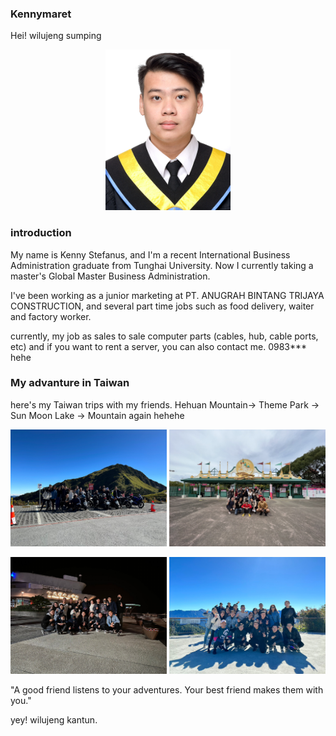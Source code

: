 ### Kennymaret
Hei! wilujeng sumping

<p align="center">
<img src="057-複製-2-1 (1).jpg" width="200">
</p>

### introduction
My name is Kenny Stefanus, and I'm a recent International Business Administration graduate from Tunghai University. Now I currently taking a master's Global Master Business Administration.

I've been working as a junior marketing at PT. ANUGRAH BINTANG TRIJAYA CONSTRUCTION, and several part time jobs such as food delivery, waiter and factory worker.

currently, my job as sales to sale computer parts (cables, hub, cable ports, etc) and if you want to rent a server, you can also contact me. 0983*** hehe 

### My advanture in Taiwan

here's my Taiwan trips with my friends.
Hehuan Mountain-> Theme Park -> Sun Moon Lake -> Mountain again hehehe
<p align="left">
<img src="1668958653405..jpg" width="250"  p align="right">  <img src="line_320616710284411.jpg" width="250">
<p align="left">
<img src="line_320621185822066.jpg" width="250"  p align="right">  <img src="line_320645895880650.jpg" width="250">

 
 "A good friend listens to your adventures. Your best friend makes them with you."




yey! wilujeng kantun. 













<!--
**kennymaret/kennymaret** is a ✨ _special_ ✨ repository because its `README.md` (this file) appears on your GitHub profile.

Here are some ideas to get you started:

- 🔭 I’m currently working on ...
- 🌱 I’m currently learning ...
- 👯 I’m looking to collaborate on ...
- 🤔 I’m looking for help with ...
- 💬 Ask me about ...
- 📫 How to reach me: ...
- 😄 Pronouns: ...
- ⚡ Fun fact: ...
-->
